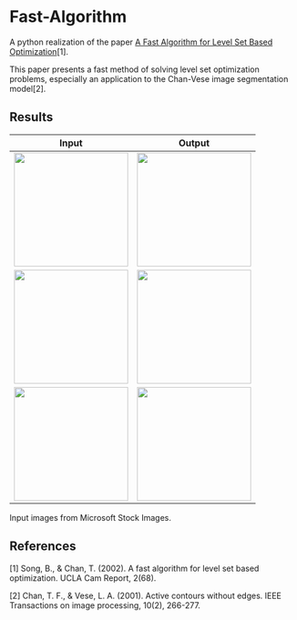 # Fast-Algorithm
A python realization of the paper [A Fast Algorithm for Level Set Based Optimization](https://www.researchgate.net/publication/228978887_A_Fast_Algorithm_for_Level_Set_based_Optimization)[1].

This paper presents a fast method of solving level set optimization problems, especially an application to the Chan-Vese image segmentation model[2].

## Results
|Input|Output|
|----------|----------|
|<img src="https://user-images.githubusercontent.com/63445411/184119140-fe3354e7-61dd-430b-ba63-36d5cecae70b.jpg" width=200 height=200>|<img src="https://user-images.githubusercontent.com/63445411/184119325-6c10b45e-43cc-4f5d-9a70-893b68e888bb.png" width=200 height=200>|
|<img src="https://user-images.githubusercontent.com/63445411/184120544-a08ef37a-4e91-4992-82a3-cbd78efcc3c6.png" width=200 height=200>|<img src="https://user-images.githubusercontent.com/63445411/184120578-64175430-d07c-44e9-8f73-a7b632316d2b.png" width=200 height=200>|
|<img src="https://user-images.githubusercontent.com/63445411/184120407-0531c557-7d73-4dbc-830b-eadb4a43fb28.png" width=200 height=200>|<img src="https://user-images.githubusercontent.com/63445411/184120751-55ad55c4-620d-4e03-80aa-72518fdc5ce8.png" width=200 height=200>|

Input images from Microsoft Stock Images.

## References
[1] Song, B., & Chan, T. (2002). A fast algorithm for level set based optimization. UCLA Cam Report, 2(68).

[2] Chan, T. F., & Vese, L. A. (2001). Active contours without edges. IEEE Transactions on image processing, 10(2), 266-277.
